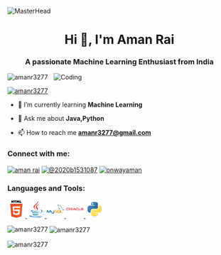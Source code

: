 ![MasterHead](https://drive.google.com/uc?export=view&id=1zmp4gwiXqQudt9-DDjsgnXWG1J9UwJFN)

<h1 align="center">Hi 👋, I'm Aman Rai</h1>
<h3 align="center">A passionate Machine Learning Enthusiast from India</h3>

<img align="right" alt="Coding" width="400" src="https://cdn.dribbble.com/users/1162077/screenshots/3848914/media/7ed7d5ca074b48b328150e5a231e8d1f.gif">


<p align="left"> <img src="https://komarev.com/ghpvc/?username=amanr3277&label=Profile%20views&color=0e75b6&style=flat" alt="amanr3277" /> </p>

<p align="left"> <a href="https://github.com/ryo-ma/github-profile-trophy"><img src="https://github-profile-trophy.vercel.app/?username=amanr3277" alt="amanr3277" /></a> </p>

- 🌱 I’m currently learning **Machine Learning**

- 💬 Ask me about **Java,Python**

- 📫 How to reach me **amanr3277@gmail.com**

<h3 align="left">Connect with me:</h3>
<p align="left">
<a href="https://linkedin.com/in/aman rai" target="blank"><img align="center" src="https://raw.githubusercontent.com/rahuldkjain/github-profile-readme-generator/master/src/images/icons/Social/linked-in-alt.svg" alt="aman rai" height="30" width="40" /></a>
<a href="https://www.hackerrank.com/@2020b1531087" target="blank"><img align="center" src="https://raw.githubusercontent.com/rahuldkjain/github-profile-readme-generator/master/src/images/icons/Social/hackerrank.svg" alt="@2020b1531087" height="30" width="40" /></a>
<a href="https://www.leetcode.com/onwayaman" target="blank"><img align="center" src="https://raw.githubusercontent.com/rahuldkjain/github-profile-readme-generator/master/src/images/icons/Social/leet-code.svg" alt="onwayaman" height="30" width="40" /></a>
</p>

<h3 align="left">Languages and Tools:</h3>
<p align="left"> <a href="https://www.w3.org/html/" target="_blank" rel="noreferrer"> <img src="https://raw.githubusercontent.com/devicons/devicon/master/icons/html5/html5-original-wordmark.svg" alt="html5" width="40" height="40"/> </a> <a href="https://www.java.com" target="_blank" rel="noreferrer"> <img src="https://raw.githubusercontent.com/devicons/devicon/master/icons/java/java-original.svg" alt="java" width="40" height="40"/> </a> <a href="https://www.mysql.com/" target="_blank" rel="noreferrer"> <img src="https://raw.githubusercontent.com/devicons/devicon/master/icons/mysql/mysql-original-wordmark.svg" alt="mysql" width="40" height="40"/> </a> <a href="https://www.oracle.com/" target="_blank" rel="noreferrer"> <img src="https://raw.githubusercontent.com/devicons/devicon/master/icons/oracle/oracle-original.svg" alt="oracle" width="40" height="40"/> </a> <a href="https://www.python.org" target="_blank" rel="noreferrer"> <img src="https://raw.githubusercontent.com/devicons/devicon/master/icons/python/python-original.svg" alt="python" width="40" height="40"/> </a> </p>

<p><img align="left" src="https://github-readme-stats.vercel.app/api/top-langs?username=amanr3277&show_icons=true&locale=en&layout=compact" alt="amanr3277" /></p>

<p>&nbsp;<img align="center" src="https://github-readme-stats.vercel.app/api?username=amanr3277&show_icons=true&locale=en" alt="amanr3277" /></p>

<p><img align="center" src="https://github-readme-streak-stats.herokuapp.com/?user=amanr3277&" alt="amanr3277" /></p>
